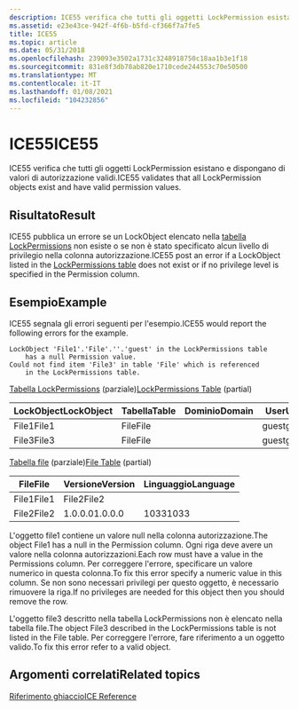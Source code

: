 ```yaml
---
description: ICE55 verifica che tutti gli oggetti LockPermission esistano e dispongano di valori di autorizzazione validi.
ms.assetid: e23e43ce-942f-4f6b-b5fd-cf366f7a7fe5
title: ICE55
ms.topic: article
ms.date: 05/31/2018
ms.openlocfilehash: 239093e3502a1731c3248918750c18aa1b3e1f18
ms.sourcegitcommit: 831e8f3db78ab820e1710cede244553c70e50500
ms.translationtype: MT
ms.contentlocale: it-IT
ms.lasthandoff: 01/08/2021
ms.locfileid: "104232856"
---
```

# <a name="ice55"></a><span data-ttu-id="40647-103">ICE55</span><span class="sxs-lookup"><span data-stu-id="40647-103">ICE55</span></span>

<span data-ttu-id="40647-104">ICE55 verifica che tutti gli oggetti LockPermission esistano e dispongano di valori di autorizzazione validi.</span><span class="sxs-lookup"><span data-stu-id="40647-104">ICE55 validates that all LockPermission objects exist and have valid permission values.</span></span>

## <a name="result"></a><span data-ttu-id="40647-105">Risultato</span><span class="sxs-lookup"><span data-stu-id="40647-105">Result</span></span>

<span data-ttu-id="40647-106">ICE55 pubblica un errore se un LockObject elencato nella [tabella LockPermissions](lockpermissions-table.md) non esiste o se non è stato specificato alcun livello di privilegio nella colonna autorizzazione.</span><span class="sxs-lookup"><span data-stu-id="40647-106">ICE55 post an error if a LockObject listed in the [LockPermissions table](lockpermissions-table.md) does not exist or if no privilege level is specified in the Permission column.</span></span>

## <a name="example"></a><span data-ttu-id="40647-107">Esempio</span><span class="sxs-lookup"><span data-stu-id="40647-107">Example</span></span>

<span data-ttu-id="40647-108">ICE55 segnala gli errori seguenti per l'esempio.</span><span class="sxs-lookup"><span data-stu-id="40647-108">ICE55 would report the following errors for the example.</span></span>

``` syntax
LockObject 'File1'.'File'.''.'guest' in the LockPermissions table 
    has a null Permission value. 
Could not find item 'File3' in table 'File' which is referenced 
    in the LockPermissions table.
```

<span data-ttu-id="40647-109">[Tabella LockPermissions](lockpermissions-table.md) (parziale)</span><span class="sxs-lookup"><span data-stu-id="40647-109">[LockPermissions Table](lockpermissions-table.md) (partial)</span></span>



| <span data-ttu-id="40647-110">LockObject</span><span class="sxs-lookup"><span data-stu-id="40647-110">LockObject</span></span> | <span data-ttu-id="40647-111">Tabella</span><span class="sxs-lookup"><span data-stu-id="40647-111">Table</span></span> | <span data-ttu-id="40647-112">Dominio</span><span class="sxs-lookup"><span data-stu-id="40647-112">Domain</span></span> | <span data-ttu-id="40647-113">User</span><span class="sxs-lookup"><span data-stu-id="40647-113">User</span></span>  | <span data-ttu-id="40647-114">Autorizzazione</span><span class="sxs-lookup"><span data-stu-id="40647-114">Permission</span></span> |
|------------|-------|--------|-------|------------|
| <span data-ttu-id="40647-115">File1</span><span class="sxs-lookup"><span data-stu-id="40647-115">File1</span></span>      | <span data-ttu-id="40647-116">File</span><span class="sxs-lookup"><span data-stu-id="40647-116">File</span></span>  |        | <span data-ttu-id="40647-117">guest</span><span class="sxs-lookup"><span data-stu-id="40647-117">guest</span></span> |            |
| <span data-ttu-id="40647-118">File3</span><span class="sxs-lookup"><span data-stu-id="40647-118">File3</span></span>      | <span data-ttu-id="40647-119">File</span><span class="sxs-lookup"><span data-stu-id="40647-119">File</span></span>  |        | <span data-ttu-id="40647-120">guest</span><span class="sxs-lookup"><span data-stu-id="40647-120">guest</span></span> | <span data-ttu-id="40647-121">1</span><span class="sxs-lookup"><span data-stu-id="40647-121">1</span></span>          |



 

<span data-ttu-id="40647-122">[Tabella file](file-table.md) (parziale)</span><span class="sxs-lookup"><span data-stu-id="40647-122">[File Table](file-table.md) (partial)</span></span>



| <span data-ttu-id="40647-123">File</span><span class="sxs-lookup"><span data-stu-id="40647-123">File</span></span>  | <span data-ttu-id="40647-124">Versione</span><span class="sxs-lookup"><span data-stu-id="40647-124">Version</span></span> | <span data-ttu-id="40647-125">Linguaggio</span><span class="sxs-lookup"><span data-stu-id="40647-125">Language</span></span> |
|-------|---------|----------|
| <span data-ttu-id="40647-126">File1</span><span class="sxs-lookup"><span data-stu-id="40647-126">File1</span></span> | <span data-ttu-id="40647-127">File2</span><span class="sxs-lookup"><span data-stu-id="40647-127">File2</span></span>   |          |
| <span data-ttu-id="40647-128">File2</span><span class="sxs-lookup"><span data-stu-id="40647-128">File2</span></span> | <span data-ttu-id="40647-129">1.0.0.0</span><span class="sxs-lookup"><span data-stu-id="40647-129">1.0.0.0</span></span> | <span data-ttu-id="40647-130">1033</span><span class="sxs-lookup"><span data-stu-id="40647-130">1033</span></span>     |



 

<span data-ttu-id="40647-131">L'oggetto file1 contiene un valore null nella colonna autorizzazione.</span><span class="sxs-lookup"><span data-stu-id="40647-131">The object File1 has a null in the Permission column.</span></span> <span data-ttu-id="40647-132">Ogni riga deve avere un valore nella colonna autorizzazioni.</span><span class="sxs-lookup"><span data-stu-id="40647-132">Each row must have a value in the Permissions column.</span></span> <span data-ttu-id="40647-133">Per correggere l'errore, specificare un valore numerico in questa colonna.</span><span class="sxs-lookup"><span data-stu-id="40647-133">To fix this error specify a numeric value in this column.</span></span> <span data-ttu-id="40647-134">Se non sono necessari privilegi per questo oggetto, è necessario rimuovere la riga.</span><span class="sxs-lookup"><span data-stu-id="40647-134">If no privileges are needed for this object then you should remove the row.</span></span>

<span data-ttu-id="40647-135">L'oggetto file3 descritto nella tabella LockPermissions non è elencato nella tabella file.</span><span class="sxs-lookup"><span data-stu-id="40647-135">The object File3 described in the LockPermissions table is not listed in the File table.</span></span> <span data-ttu-id="40647-136">Per correggere l'errore, fare riferimento a un oggetto valido.</span><span class="sxs-lookup"><span data-stu-id="40647-136">To fix this error refer to a valid object.</span></span>

## <a name="related-topics"></a><span data-ttu-id="40647-137">Argomenti correlati</span><span class="sxs-lookup"><span data-stu-id="40647-137">Related topics</span></span>

<dl> <dt>

[<span data-ttu-id="40647-138">Riferimento ghiaccio</span><span class="sxs-lookup"><span data-stu-id="40647-138">ICE Reference</span></span>](ice-reference.md)
</dt> </dl>

 

 



